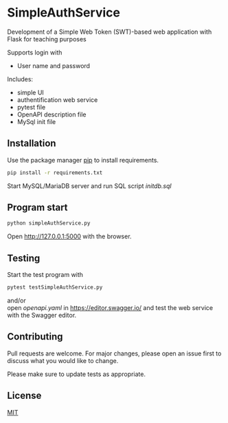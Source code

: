 # SimpleAuthService
<p>Development of a Simple Web Token (SWT)-based web application with Flask for teaching purposes</p>

Supports login with 
<ul>
<li>User name and password</li>
</ul>

Includes:
<ul>
<li>simple UI</li>
<li>authentification web service</li>
<li>pytest file</li>
<li>OpenAPI description file</li>
<li>MySql init file</li>
</ul>

## Installation

Use the package manager [pip](https://pip.pypa.io/en/stable/) to install requirements.

```bash
pip install -r requirements.txt
```
Start MySQL/MariaDB server and run SQL script <i>initdb.sql</i>

## Program start

```bash
python simpleAuthService.py
```

Open http://127.0.0.1:5000 with the browser.

## Testing

Start the test program with 
```bash
pytest testSimpleAuthService.py
```
and/or <br>
open <i>openapi.yaml</i> in https://editor.swagger.io/ and test the web service with the Swagger editor.

## Contributing

Pull requests are welcome. For major changes, please open an issue first
to discuss what you would like to change.

Please make sure to update tests as appropriate.

## License

[MIT](https://choosealicense.com/licenses/mit/)
